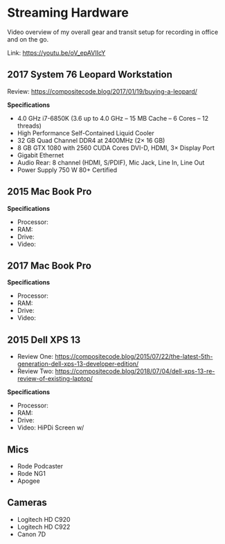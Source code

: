 # Streaming Hardware

Video overview of my overall gear and transit setup for recording in office and on the go.

Link: https://youtu.be/oV_epAVIIcY

## 2017 System 76 Leopard Workstation

Review: https://compositecode.blog/2017/01/19/buying-a-leopard/

**Specifications**

* 4.0 GHz i7-6850K (3.6 up to 4.0 GHz – 15 MB Cache – 6 Cores – 12 threads)
* High Performance Self-Contained Liquid Cooler
* 32 GB Quad Channel DDR4 at 2400MHz (2× 16 GB)
* 8 GB GTX 1080 with 2560 CUDA Cores DVI-D, HDMI, 3× Display Port
* Gigabit Ethernet
* Audio Rear: 8 channel (HDMI, S/PDIF), Mic Jack, Line In, Line Out
* Power Supply 750 W 80+ Certified

## 2015 Mac Book Pro

**Specifications**

* Processor: 
* RAM: 
* Drive:
* Video: 
## 2017 Mac Book Pro

**Specifications**

* Processor: 
* RAM: 
* Drive:
* Video: 

## 2015 Dell XPS 13

* Review One: https://compositecode.blog/2015/07/22/the-latest-5th-generation-dell-xps-13-developer-edition/
* Review Two: https://compositecode.blog/2018/07/04/dell-xps-13-re-review-of-existing-laptop/

**Specifications**

* Processor: 
* RAM: 
* Drive: 
* Video: HiPDi Screen w/ 

## Mics

* Rode Podcaster
* Rode NG1
* Apogee

## Cameras

* Logitech HD C920
* Logitech HD C922
* Canon 7D 
